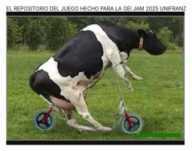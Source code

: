 EL REPOSITORIO DEL JUEGO HECHO PARA LA GEI JAM 2025 UNIFRANZ
![GATO](https://github.com/elkks19/geijam/blob/main/repositorio/vaca.jpg)

